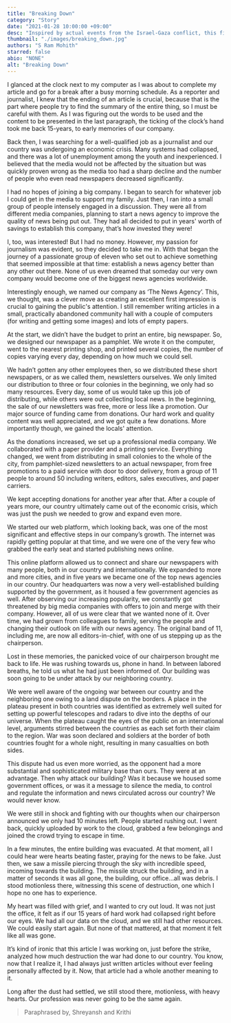 ```yaml
---
title: "Breaking Down"
category: "Story"
date: "2021-01-28 10:00:00 +09:00"
desc: "Inspired by actual events from the Israel-Gaza conflict, this fictional narration depicts the growth of news agency and it’s consequences, narrated by one of the employees "
thumbnail: "./images/breaking_down.jpg"
authors: "S Ram Mohith"
starred: false
abio: "NONE"
alt: "Breaking Down"
---
```

I glanced at the clock next to my computer as I was about to complete my article and go for a break after a busy morning schedule. As a reporter and journalist, I knew that the ending of an article is crucial, because that is the part where people try to find the summary of the entire thing, so I must be careful with them.
As I was figuring out the words to be used and the content to be presented in the last paragraph, the ticking of the clock’s hand took me back 15-years, to early memories of our company. 

Back then, I was searching for a well-qualified job as a journalist and our country was undergoing an economic crisis. Many systems had collapsed, and there was a lot of unemployment among the youth and inexperienced. I believed that the media would not be affected by the situation but was quickly proven wrong as the media too had a sharp decline and the number of people who even read newspapers decreased significantly.

I had no hopes of joining a big company. I began to search for whatever job I could get in the media to support my family. Just then, I ran into a small group of people intensely engaged in a discussion. They were all from different media companies, planning to start a news agency to improve the quality of news being put out. They had all decided to put in years' worth of savings to establish this company, that’s how invested they were!

I, too, was interested! But I had no money. However, my passion for journalism was evident, so they decided to take me in. With that began the journey of a passionate group of eleven who set out to achieve something that seemed impossible at that time: establish a news agency better than any other out there. None of us even dreamed that someday our very own company would become one of the biggest news agencies worldwide. 

Interestingly enough, we named our company as ‘The News Agency’. This, we thought, was a clever move as creating an excellent first impression is crucial to gaining the public's attention. I still remember writing articles in a small, practically abandoned community hall with a couple of computers (for writing and getting some images) and lots of empty papers.

At the start, we didn’t have the budget to print an entire, big newspaper. So, we designed our newspaper as a pamphlet. We wrote it on the computer, went to the nearest printing shop, and printed several copies, the number of copies varying every day, depending on how much we could sell.

We hadn’t gotten any other employees then, so we distributed these short newspapers, or as we called them, newsletters ourselves. We only limited our distribution to three or four colonies in the beginning, we only had so many resources. Every day, some of us would take up this job of distributing, while others were out collecting local news. In the beginning, the sale of our newsletters was free, more or less like a promotion. Our major source of funding came from donations. Our hard work and quality content was well appreciated, and we got quite a few donations. More importantly though, we gained the locals' attention.

As the donations increased, we set up a professional media company. We collaborated with a paper provider and a printing service. Everything changed, we went from distributing in small colonies to the whole of the city, from pamphlet-sized newsletters to an actual newspaper, from free promotions to a paid service with door to door delivery, from a group of 11 people to around 50 including writers, editors, sales executives, and paper carriers.

We kept accepting donations for another year after that. After a couple of years more, our country ultimately came out of the economic crisis, which was just the push we needed to grow and expand even more.

We started our web platform, which looking back, was one of the most significant and effective steps in our company’s growth. The internet was rapidly getting popular at that time, and we were one of the very few who grabbed the early seat and started publishing news online.

This online platform allowed us to connect and share our newspapers with many people, both in our country and internationally. We expanded to more and more cities, and in five years we became one of the top news agencies in our country. Our headquarters was now a very well-established building supported by the government, as it housed a few government agencies as well. After observing our increasing popularity, we constantly got threatened by big media companies with offers to join and merge with their company. However, all of us were clear that we wanted none of it. Over time, we had grown from colleagues to family, serving the people and changing their outlook on life with our news agency. The original band of 11, including me, are now all editors-in-chief, with one of us stepping up as the chairperson.

Lost in these memories, the panicked voice of our chairperson brought me back to life. He was rushing towards us, phone in hand. In between labored breaths, he told us what he had just been informed of. Our building was soon going to be under attack by our neighboring country.

We were well aware of the ongoing war between our country and the neighboring one owing to a land dispute on the borders. A place in the plateau present in both countries was identified as extremely well suited for setting up powerful telescopes and radars to dive into the depths of our universe. When the plateau caught the eyes of the public on an international level, arguments stirred between the countries as each set forth their claim to the region. War was soon declared and soldiers at the border of both countries fought for a whole night, resulting in many casualties on both sides.

This dispute had us even more worried, as the opponent had a more substantial and sophisticated military base than ours. They were at an advantage. Then why attack our building? Was it because we housed some government offices, or was it a message to silence the media, to control and regulate the information and news circulated across our country? We would never know.

We were still in shock and fighting with our thoughts when our chairperson announced we only had 10 minutes left. People started rushing out. I went back, quickly uploaded by work to the cloud, grabbed a few belongings and joined the crowd trying to escape in time.

In a few minutes, the entire building was evacuated. At that moment, all I could hear were hearts beating faster, praying for the news to be fake. Just then, we saw a missile piercing through the sky with incredible speed, incoming towards the building. The missile struck the building, and in a matter of seconds it was all gone, the building, our office…all was debris. I stood motionless there, witnessing this scene of destruction, one which I hope no one has to experience.

My heart was filled with grief, and I wanted to cry out loud. It was not just the office, it felt as if our 15 years of hard work had collapsed right before our eyes. We had all our data on the cloud, and we still had other resources. We could easily start again. But none of that mattered, at that moment it felt like all was gone.

It’s kind of ironic that this article I was working on, just before the strike, analyzed how much destruction the war had done to our country. You know, now that I realize it, I had always just written articles without ever feeling personally affected by it. Now, that article had a whole another meaning to it. 

Long after the dust had settled, we still stood there, motionless, with heavy hearts. Our profession was never going to be the same again.

> Paraphrased by,
> Shreyansh and Krithi
